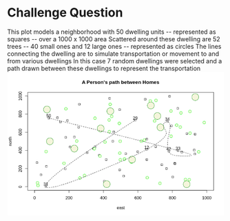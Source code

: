 # Challenge Question
This plot models a neighborhood with 50 dwelling units -- represented as squares -- over a 1000 x 1000 area
Scattered around these dwelling are 52 trees -- 40 small ones and 12 large ones -- represented as circles
The lines connecting the dwelling are to simulate transportation or movement to and from various dwellings
In this case 7 random dwellings were selected and a path drawn between these dwellings to represent the transportation
![challengePlot](PathBetweenHomes.png)
